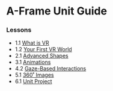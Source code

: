 # A-Frame Unit Guide

### Lessons
- 1.1 [What is VR](what-is-vr.md)
- 1.2 [Your First VR World](your-first-vr-world.md)
- 2.1 [Advanced Shapes](advanced-shapes.md)
- 3.1 [Animations](animations.md)
- 4.2 [Gaze-Based Interactions](gaze-based-interactions.md)
- 5.1 [360˚ Images](360-degree-images.md)
- 6.1 [Unit Project](unit-project.md)
